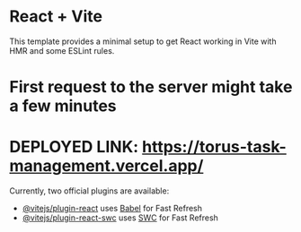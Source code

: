 # React + Vite

This template provides a minimal setup to get React working in Vite with HMR and some ESLint rules.


# First request to the server might take a few minutes
# DEPLOYED LINK: https://torus-task-management.vercel.app/



Currently, two official plugins are available:

- [@vitejs/plugin-react](https://github.com/vitejs/vite-plugin-react/blob/main/packages/plugin-react/README.md) uses [Babel](https://babeljs.io/) for Fast Refresh
- [@vitejs/plugin-react-swc](https://github.com/vitejs/vite-plugin-react-swc) uses [SWC](https://swc.rs/) for Fast Refresh

